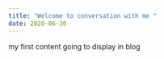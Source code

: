 ```yaml
---
title: "Welcome to conversation with me "
date: 2020-06-30
---
```

my first content going to display in blog 
